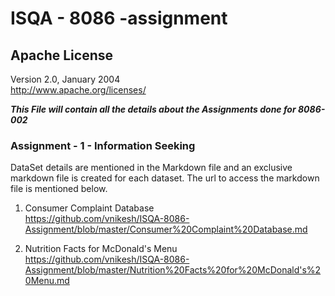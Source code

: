 # ISQA - 8086 -assignment
## Apache License
  Version 2.0, January 2004  
  http://www.apache.org/licenses/

**_This File will contain all the details about the Assignments done for 8086-002_**

### Assignment - 1 - Information Seeking

DataSet details are mentioned in the Markdown file and an exclusive markdown file is created for each dataset. The url to access the markdown file is mentioned below.

1. Consumer Complaint Database  
https://github.com/vnikesh/ISQA-8086-Assignment/blob/master/Consumer%20Complaint%20Database.md

2. Nutrition Facts for McDonald's Menu  
https://github.com/vnikesh/ISQA-8086-Assignment/blob/master/Nutrition%20Facts%20for%20McDonald's%20Menu.md





   
   
   
   
   
   
   
   
   
